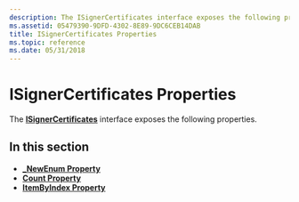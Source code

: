 ```yaml
---
description: The ISignerCertificates interface exposes the following properties.
ms.assetid: 05479390-9DFD-4302-8E89-9DC6CEB14DAB
title: ISignerCertificates Properties
ms.topic: reference
ms.date: 05/31/2018
---
```


# ISignerCertificates Properties

The [**ISignerCertificates**](/windows/desktop/api/CertEnroll/nn-certenroll-isignercertificates) interface exposes the following properties.

## In this section

-   [**\_NewEnum Property**](/windows/desktop/api/CertEnroll/nf-certenroll-isignercertificates-get__newenum)
-   [**Count Property**](/windows/desktop/api/CertEnroll/nf-certenroll-isignercertificates-get_count)
-   [**ItemByIndex Property**](/windows/desktop/api/CertEnroll/nf-certenroll-isignercertificates-get_itembyindex)

 

 



